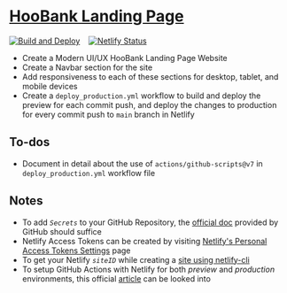# [HooBank Landing Page](https://www.figma.com/design/9XLBf8ucCWbtwle0I4wpoY)

[![Build and Deploy](https://github.com/anmolshah80/modern-bank-app/actions/workflows/deploy_production.yml/badge.svg)](https://github.com/anmolshah80/modern-bank-app/actions/workflows/deploy_production.yml) &nbsp;&nbsp; [![Netlify Status](https://api.netlify.com/api/v1/badges/2ad8a66c-9d0c-4a15-8fa9-5439aa12b758/deploy-status)](https://app.netlify.com/sites/modern-bank-app-gha/deploys)

- Create a Modern UI/UX HooBank Landing Page Website
- Create a Navbar section for the site
- Add responsiveness to each of these sections for desktop, tablet, and mobile devices
- Create a `deploy_production.yml` workflow to build and deploy the preview for each commit push, and deploy the changes to production for every commit push to `main` branch in Netlify

## To-dos

- Document in detail about the use of `actions/github-scripts@v7` in `deploy_production.yml` workflow file

## Notes

- To add _`Secrets`_ to your GitHub Repository, the [official doc](https://docs.github.com/en/actions/security-for-github-actions/security-guides/using-secrets-in-github-actions#creating-secrets-for-a-repository) provided by GitHub should suffice
- Netlify Access Tokens can be created by visiting [Netlify's Personal Access Tokens Settings](https://app.netlify.com/user/applications#personal-access-tokens) page
- To get your Netlify _`siteID`_ while creating a [site using netlify-cli](https://www.raulmelo.me/en/blog/deploying-netlify-github-actions-guide#netlify-project)
- To setup GitHub Actions with Netlify for both _preview_ and _production_ environments, this official [article](https://www.raulmelo.me/en/blog/deploying-netlify-github-actions-guide) can be looked into
